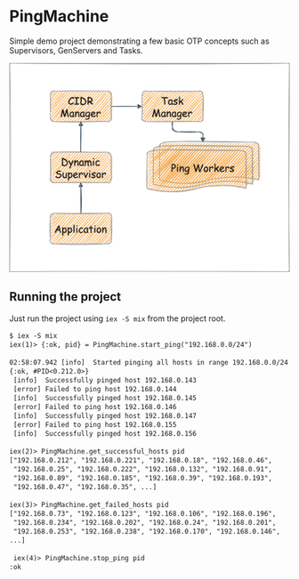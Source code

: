 # PingMachine

Simple demo project demonstrating a few basic OTP concepts such as Supervisors,
GenServers and Tasks.

![Ping Machine](ping_machine.png)

## Running the project

Just run the project using `iex -S mix` from the project root.

```shell
$ iex -S mix
iex(1)> {:ok, pid} = PingMachine.start_ping("192.168.0.0/24")

02:58:07.942 [info]  Started pinging all hosts in range 192.168.0.0/24
{:ok, #PID<0.212.0>}
 [info]  Successfully pinged host 192.168.0.143
 [error] Failed to ping host 192.168.0.144
 [info]  Successfully pinged host 192.168.0.145
 [error] Failed to ping host 192.168.0.146
 [info]  Successfully pinged host 192.168.0.147
 [error] Failed to ping host 192.168.0.155
 [info]  Successfully pinged host 192.168.0.156

iex(2)> PingMachine.get_successful_hosts pid
["192.168.0.212", "192.168.0.221", "192.168.0.18", "192.168.0.46",
 "192.168.0.25", "192.168.0.222", "192.168.0.132", "192.168.0.91",
 "192.168.0.89", "192.168.0.185", "192.168.0.39", "192.168.0.193",
 "192.168.0.47", "192.168.0.35", ...]

iex(3)> PingMachine.get_failed_hosts pid
["192.168.0.73", "192.168.0.123", "192.168.0.106", "192.168.0.196",
 "192.168.0.234", "192.168.0.202", "192.168.0.24", "192.168.0.201",
 "192.168.0.253", "192.168.0.238", "192.168.0.170", "192.168.0.146", ...]

 iex(4)> PingMachine.stop_ping pid
:ok
  ```
